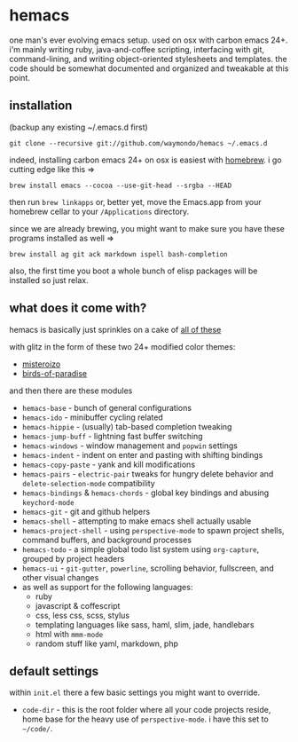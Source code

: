 # hemacs

one man's ever evolving emacs setup. used on osx with carbon emacs 24+. i'm mainly writing ruby, java-and-coffee scripting, interfacing with git, command-lining, and writing object-oriented stylesheets and templates. the code should be somewhat documented and organized and tweakable at this point.


## installation

(backup any existing ~/.emacs.d first)

`git clone --recursive git://github.com/waymondo/hemacs ~/.emacs.d`

indeed, installing carbon emacs 24+ on osx is easiest with [homebrew](http://mxcl.github.com/homebrew). i go cutting edge like this =>

`brew install emacs --cocoa --use-git-head --srgba --HEAD`

then run `brew linkapps` or, better yet, move the Emacs.app from your homebrew cellar to your `/Applications` directory.

since we are already brewing, you might want to make sure you have these programs installed as well =>

`brew install ag git ack markdown ispell bash-completion`

also, the first time you boot a whole bunch of elisp packages will be installed so just relax.

## what does it come with?

hemacs is basically just sprinkles on a cake of [all of these](https://github.com/waymondo/hemacs/blob/master/packages.el)

with glitz in the form of these two 24+ modified color themes:

- [misteroizo](https://github.com/waymondo/hemacs/blob/master/misteroizo-theme.el)
- [birds-of-paradise](https://github.com/waymondo/hemacs/blob/master/birds-of-paradise-theme.el)


and then there are these modules

* `hemacs-base` - bunch of general configurations
* `hemacs-ido` - minibuffer cycling related
* `hemacs-hippie` - (usually) tab-based completion tweaking
* `hemacs-jump-buff` - lightning fast buffer switching
* `hemacs-windows`  - window management and `popwin` settings
* `hemacs-indent` - indent on enter and pasting with shifting bindings
* `hemacs-copy-paste` - yank and kill modifications
* `hemacs-pairs` - `electric-pair` tweaks for hungry delete behavior and `delete-selection-mode` compatibility
* `hemacs-bindings` & `hemacs-chords` - global key bindings and abusing `keychord-mode`
* `hemacs-git` - git and github helpers
* `hemacs-shell` - attempting to make emacs shell actually usable
* `hemacs-project-shell` - using `perspective-mode` to spawn project shells, command buffers, and background processes
* `hemacs-todo` - a simple global todo list system using `org-capture`, grouped by project headers
* `hemacs-ui` - `git-gutter`, `powerline`, scrolling behavior, fullscreen, and other visual changes
* as well as support for the following languages:
  - ruby
  - javascript & coffescript
  - css, less css, scss, stylus
  - templating languages like sass, haml, slim, jade, handlebars
  - html with `mmm-mode`
  - random stuff like yaml, markdown, php

## default settings

within `init.el` there a few basic settings you might want to override.

* `code-dir` - this is the root folder where all your code projects reside, home base for the heavy use of `perspective-mode`. i have this set to `~/code/`.
